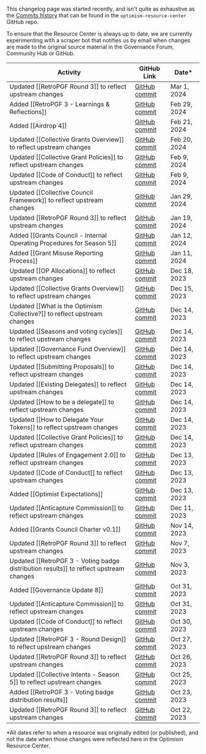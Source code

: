 This changelog page was started recently, and isn't quite as exhaustive as the [Commits history](https://github.com/govguide/optimism-resource-center/commits/main) that can be found in the ``optimism-resource-center`` GitHub repo.

To ensure that the Resource Center is always up to date, we are currently experimenting with a scraper bot that notifies us by email when changes are made to the original source material in the Governance Forum, Community Hub or GitHub.
<br>

| Activity | GitHub Link | Date* |
| ---- | ---- | ---- |
| Updated [[RetroPGF Round 3]] to reflect upstream changes | [GitHub commit](https://github.com/govguide/optimism-resource-center/commit/ab4fea9760a0a3f46d1d6476e1cbe97feea5a6d2) | Mar 1, 2024 |
| Added [[RetroPGF 3 - Learnings & Reflections]] | [GitHub commit](https://github.com/govguide/optimism-resource-center/commit/7642187a3a76143849d24177a40e5331b974c359) | Feb 29, 2024 |
| Added [[Airdrop 4]] | [GitHub commit](https://github.com/govguide/optimism-resource-center/commit/eb7724ea704fbe4076e7ee21f16bb21db38ba60b) | Feb 21, 2024 |
| Updated [[Collective Grants Overview]] to reflect upstream changes | [GitHub commit](https://github.com/govguide/optimism-resource-center/commit/619a82790d400990a9a5363cb042962f74a11bac) | Feb 20, 2024 |
| Updated [[Collective Grant Policies]] to reflect upstream changes | [GitHub commit](https://github.com/govguide/optimism-resource-center/commit/1cec2f8e204beabfd585665c0df5585aa5f2d5ea) | Feb 9, 2024 |
| Updated [[Code of Conduct]] to reflect upstream changes | [GitHub commit](https://github.com/govguide/optimism-resource-center/commit/e78f5d1b22c1ffa319f89090ff2ba583e948196f) | Feb 9, 2024 |
| Updated [[Collective Council Framework]] to reflect upstream changes | [GitHub commit](https://github.com/govguide/optimism-resource-center/commit/856d4da6ef2dff136c3595609f38415c36483610) | Jan 29, 2024 |
| Updated [[RetroPGF Round 3]] to reflect upstream changes | [GitHub commit](https://github.com/govguide/optimism-resource-center/commit/9d7df472d6f322a1df6ef3ea9aa6bec52b6a9e22) | Jan 19, 2024 |
| Added [[Grants Council - Internal Operating Procedures for Season 5]] | [GitHub commit](https://github.com/govguide/optimism-resource-center/commit/b5a82c321cb9a0d38fbd4e57250d2a7fcf962c1d) | Jan 12, 2024 |
| Added [[Grant Misuse Reporting Process]] | [GitHub commit](https://github.com/govguide/optimism-resource-center/commit/f35d8a6ee240b3ae02e965bd807a79c1ccbb1e0f) | Jan 11, 2024 |
| Updated [[OP Allocations]] to reflect upstream changes | [GitHub commit](https://github.com/govguide/optimism-resource-center/commit/b9c4f419442205600f06a7782370b501c9f1d841) | Dec 18, 2023 |
| Updated [[Collective Grants Overview]] to reflect upstream changes | [GitHub commit](https://github.com/govguide/optimism-resource-center/commit/6ce86e105e484c559990990e7e58132dd6f2b708) | Dec 15, 2023 |
| Updated [[What is the Optimism Collective?]] to reflect upstream changes | [GitHub commit](https://github.com/govguide/optimism-resource-center/commit/b828592cdfb6f4755b7ab3bc6ca262d87458f754) | Dec 14, 2023 |
| Updated [[Seasons and voting cycles]] to reflect upstream changes | [GitHub commit](https://github.com/govguide/optimism-resource-center/commit/35a69495d2059865f359c82a1440def94a98ecff) | Dec 14, 2023 |
| Updated [[Governance Fund Overview]] to reflect upstream changes | [GitHub commit](https://github.com/govguide/optimism-resource-center/commit/5834e4ccec702e58428d5a14090cd968c1ddbe15) | Dec 14, 2023 |
| Updated [[Submitting Proposals]] to reflect upstream changes | [GitHub commit](https://github.com/govguide/optimism-resource-center/commit/b462460ee0157d33f67fd80f9e138d0a16098158) | Dec 14, 2023 |
| Updated [[Existing Delegates]] to reflect upstream changes | [GitHub commit](https://github.com/govguide/optimism-resource-center/commit/51a40e2221d93c6cc4439f7be8e2191832bbbe61) | Dec 14, 2023 |
| Updated [[How to be a delegate]] to reflect upstream changes | [GitHub commit](https://github.com/govguide/optimism-resource-center/commit/a5cb572e03e1fd3d88fb663e113df0a5dc2c972f) | Dec 14, 2023 |
| Updated [[How to Delegate Your Tokens]] to reflect upstream changes | [GitHub commit](https://github.com/govguide/optimism-resource-center/commit/d3f8eb381280143a5701562ea3e9863694a5812c) | Dec 14, 2023 |
| Updated [[Collective Grant Policies]] to reflect upstream changes | [GitHub commit](https://github.com/govguide/optimism-resource-center/commit/58910a0b1e30f064b0f553ba70db217323a705c3) | Dec 14, 2023 |
| Updated [[Rules of Engagement 2.0]] to reflect upstream changes | [GitHub commit](https://github.com/govguide/optimism-resource-center/commit/40b72ef166e8b98420f5d80e3fe1744e19fc289b) | Dec 13, 2023 |
| Updated [[Code of Conduct]] to reflect upstream changes | [GitHub commit](https://github.com/govguide/optimism-resource-center/commit/9f57358c3eae6e1f4cbf3e75ed35f86e0278a24c) | Dec 13, 2023 |
| Added [[Optimist Expectations]] | [GitHub commit](https://github.com/govguide/optimism-resource-center/commit/948449e843d7d2c59c23ab25bdea019fac73f418) | Dec 13, 2023 |
| Updated [[Anticapture Commission]] to reflect upstream changes | [GitHub commit](https://github.com/govguide/optimism-resource-center/commit/14928c46d9fd4baee6a2cfe504f9eff0d67f6229) | Dec 11, 2023 |
| Added [[Grants Council Charter v0.1]] | [GitHub commit](https://github.com/govguide/optimism-resource-center/commit/7131392a17345e916e1cd897e6d22324bb4853ce#diff-c2f514c037f9e6f7cc6a3eeef00525cd3e68b7c5e4ba9b2691f7fc2f467c949e) | Nov 14, 2023 |
| Updated [[RetroPGF Round 3]] to reflect upstream changes | [GitHub commit](https://github.com/govguide/optimism-resource-center/commit/e57d2dc6058ce4c2b8e26a413d7027e054b649e0) | Nov 7, 2023 |
| Updated [[RetroPGF 3 - Voting badge distribution results]] to reflect upstream changes | [GitHub commit](https://github.com/govguide/optimism-resource-center/commit/c1448bd7f74b7a81bcd8bee63766f1d7eb86315c) | Nov 3, 2023 |
| Added [[Governance Update 8]] | [GitHub commit](https://github.com/govguide/optimism-resource-center/commit/f27705444f5efd37a423bbc50a6436a899b7e44c) | Oct 31, 2023 |
| Updated [[Anticapture Commission]] to reflect upstream changes | [GitHub commit](https://github.com/govguide/optimism-resource-center/commit/a57d70be9d0e4ab6d9b0ef6ec6660479aa725018) | Oct 31, 2023 |
| Updated [[Code of Conduct]] to reflect upstream changes | [GitHub commit](https://github.com/govguide/optimism-resource-center/commit/709d542f168d288232b52827cce356f57c793952) | Oct 30, 2023 |
| Updated [[RetroPGF 3 - Round Design]] to reflect upstream changes | [GitHub commit](https://github.com/govguide/optimism-resource-center/commit/d8154b5362f7e758be7e9c202e5e7218689214e6) | Oct 27, 2023 |
| Updated [[RetroPGF Round 3]] to reflect upstream changes | [GitHub commit](https://github.com/govguide/optimism-resource-center/commit/96b555feba6130a425f4603fa252eabc97ada1d8) | Oct 26, 2023 |
| Updated [[Collective Intents - Season 5]] to reflect upstream changes | [GitHub commit](https://github.com/govguide/optimism-resource-center/commit/3f2cc33db79ace43e2766b85c6456cab1b505c52) | Oct 25, 2023 |
| Added [[RetroPGF 3 - Voting badge distribution results]] | [GitHub commit](https://github.com/govguide/optimism-resource-center/commit/44aa8fdb836883f41b7ea87aa84c8853bd482381) | Oct 23, 2023 |
| Updated [[RetroPGF Round 3]] to reflect upstream changes | [GitHub commit](https://github.com/govguide/optimism-resource-center/commit/44aa8fdb836883f41b7ea87aa84c8853bd482381#diff-4d5215284e18b1eab07b06ca6b7c2ae8b4d75a6f4b936b99f053402566a9c8aa) | Oct 22, 2023 |

*All dates refer to when a resource was originally edited (or published), and not the date when those changes were reflected here in the Optimism Resource Center.